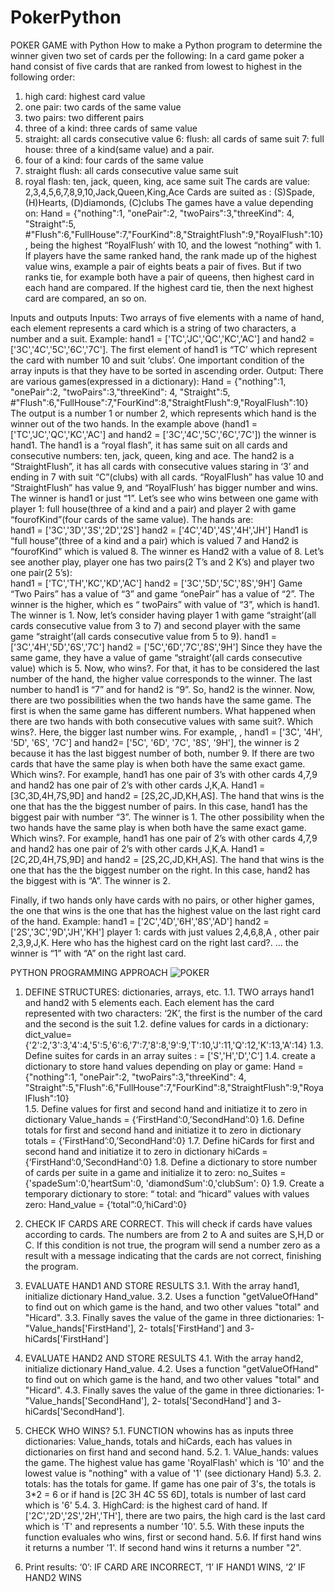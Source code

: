 # PokerPython
POKER GAME with Python
How to make a Python program to determine the winner given two set of cards per the following:   In a card game poker a hand consist of five cards that are ranked from lowest to highest in the following order:
1.	high card: highest card value
2.	one pair: two cards of the same value
3.	two pairs: two different pairs
4.	three of a kind: three cards of same value
5.	straight: all cards consecutive value 6: flush: all cards of same suit 7: full house: three of a kind(same value) and a pair.
6.	four of a kind: four cards of the same value
7.	straight flush: all cards consecutive value same suit
8.	royal flash: ten, jack, queen, king, ace same suit
The cards are value: 2,3,4,5,6,7,8,9,10,Jack,Queen,King,Ace
Cards are suited as : (S)Spade, (H)Hearts, (D)diamonds, (C)clubs
The games have a value depending on:
Hand = {"nothing":1, "onePair":2, "twoPairs":3,"threeKind": 4, "Straight":5,
#"Flush":6,"FullHouse":7,"FourKind":8,"StraightFlush":9,"RoyalFlush":10}, being the highest “RoyalFlush’ with 10, and the lowest “nothing” with 1.
If players have the same ranked hand, the rank made up of the highest value wins, example a pair of eights beats a pair of fives.
But if two ranks tie, for example both have a pair of queens, then highest card in each hand are compared. If the highest card tie, then the next highest card are compared, an so on.

Inputs and outputs
Inputs:
Two arrays of five elements with a name of hand, each element represents a card which  is a string of two characters, a number and a suit.  Example: hand1 = ['TC','JC','QC','KC','AC'] and hand2 = ['3C','4C','5C','6C','7C'].  The first element of hand1 is “TC’ which represent the card with number 10 and suit ‘clubs’. One important condition of the array inputs is that they have to be sorted in ascending order.
Output:
There are various games(expressed in a dictionary):
Hand = {"nothing":1, "onePair":2, "twoPairs":3,"threeKind": 4, "Straight":5,
#"Flush":6,"FullHouse":7,"FourKind":8,"StraightFlush":9,"RoyalFlush":10}
The output is a number 1 or number 2, which represents which hand is the winner  out of the two hands. In the example above (hand1 = ['TC','JC','QC','KC','AC'] and hand2 = ['3C','4C','5C','6C','7C']) the winner is hand1.  The hand1 is a “royal flash”,  it has same suit on all cards and consecutive  numbers: ten, jack, queen, king and ace.  The hand2 is a “StraightFlush”, it has all cards with consecutive values staring in ‘3’ and ending in 7 with suit “C”(clubs) with all cards.
“RoyalFlush” has value 10 and “StraightFlush” has value 9, and “RoyalFlush’ has bigger number and wins. The winner is hand1 or just “1”.
Let’s see who wins between one game with   player 1: full house(three of a kind and a pair) and player 2 with game “fourofKind”(four cards of the same value).  The hands are:                          
hand1 = ['3C','3D','3S','2D','2S']
hand2 = ['4C','4D','4S','4H','JH']
Hand1 is “full house”(three of a kind and a pair)  which is valued  7 and Hand2 is “fourofKind”  which is  valued 8.  The winner es Hand2 with a value of 8.
Let’s see another play, player one has  two pairs(2 T’s and 2 K’s) and player two one pair(2 5’s):                                  
hand1 = ['TC','TH','KC','KD','AC']
hand2 = ['3C','5D','5C','8S','9H']
Game “Two Pairs” has a value of “3” and game “onePair” has a value of “2”.  The winner is the higher, which es “	twoPairs” with value of “3”, which is hand1. The winner is 1.
Now, let’s consider having player 1 with game “straight’(all cards consecutive value from 3 to 7) and  second player with the same game “straight’(all cards consecutive value from 5 to 9). hand1 = ['3C','4H','5D','6S','7C']
hand2 = ['5C','6D','7C','8S','9H']
Since they have the same game, they have a value of game “straight’(all cards consecutive value) which is 5.  Now, who wins?.  For that, it has to be considered the last number of the hand, the higher value corresponds to the winner.  The last number to hand1 is “7” and for hand2 is “9”. So, hand2 is the winner.
Now, there are two possibilities when the two hands have the same game.  The first is when the same game has different numbers.  What happened when there are two hands with both consecutive values with same suit?.   Which wins?. Here, the bigger last number wins.  For example, , hand1 = ['3C', '4H', '5D', '6S', '7C'] and hand2= ['5C', '6D', '7C', '8S', '9H'], the winner is 2 because it has the last biggest number of both, number 9.
If there are two cards that  have the same play is when both have the same exact game. Which wins?.  For example, hand1 has one pair of 3’s  with other cards 4,7,9 and hand2 has one pair of 2’s with other cards J,K,A.  Hand1 = [3C,3D,4H,7S,9D]  and hand2 = [2S,2C,JD,KH,AS].  The hand that wins is the one that has the the biggest number of pairs. In this case, hand1 has the biggest pair with number “3”. The winner is 1.
The other possibility  when the two hands have the same play is when both have the same exact game. Which wins?.  For example, hand1 has one pair of 2’s  with other cards 4,7,9 and hand2 has one pair of 2’s with other cards J,K,A.  Hand1 = [2C,2D,4H,7S,9D]  and hand2 = [2S,2C,JD,KH,AS].  The hand that wins is the one that has the the biggest number on the right. In this case, hand2 has the biggest with is “A”. The winner is 2.

Finally, if two hands only have cards with no pairs, or other higher games, the one that wins is the one that has the highest value on the last right card of the hand. Example: 
hand1 = ['2C','4D','6H','8S','AD']
hand2 = ['2S','3C','9D','JH','KH']
 player 1: cards with just values 2,4,6,8,A , other pair 2,3,9,J,K. Here who has the highest card on the right last card?. ... the winner is “1” with “A” on the right last card.    

PYTHON PROGRAMMING APPROACH
![POKER](https://user-images.githubusercontent.com/53232113/175833265-04d9f07b-00d4-463b-9b45-d45dbceb18c3.png)

1.	DEFINE STRUCTURES: dictionaries, arrays, etc.
1.1.	  TWO arrays hand1 and hand2 with 5 elements each. Each element has the card represented with two characters: ‘2K’, the first is the number of the card and the second is the suit 
1.2.	define values for cards in a dictionary: dict_value={'2':2,'3':3,'4':4,'5':5,'6':6,'7':7,'8':8,'9':9,'T':10,'J':11,'Q':12,'K':13,'A':14}
1.3.	Define  suites for cards  in an array  suites : = ['S','H','D','C']
1.4.	create a dictionary to store hand values depending on play or game:  Hand = {"nothing":1, "onePair":2, "twoPairs":3,"threeKind": 4, "Straight":5,"Flush":6,"FullHouse":7,"FourKind":8,"StraightFlush":9,"RoyalFlush":10}  
1.5.	Define values for first and second hand and initiatize it to zero in dictionary Value_hands = {‘FirstHand’:0,’SecondHand’:0}
1.6.	Define totals  for first and second hand and initiatize it to zero in dictionary totals = {‘FirstHand’:0,’SecondHand’:0}
1.7.	Define hiCards  for first and second hand and initiatize it to zero in dictionary hiCards = {‘FirstHand’:0,’SecondHand’:0}
1.8.	Define a dictionary to store number of cards per suite in a game and initialize it to zero:    no_Suites = {'spadeSum':0,'heartSum':0, 'diamondSum':0,'clubSum': 0}
1.9.	Create a temporary  dictionary to store: “ total: and “hicard” values with values zero: Hand_value = {‘total”:0,’hiCard’:0}

2.	CHECK IF CARDS ARE CORRECT.  This will check if cards have values according to cards. The numbers are from 2 to A and suites are S,H,D or C.  If this condition is not true, the program will send a number zero as a result with a message indicating that the cards are not correct, finishing the program.
3.	EVALUATE HAND1 AND STORE RESULTS
3.1.	With the array hand1,  initialize dictionary Hand_value.
3.2.	Uses a function "getValueOfHand" to find out  on which game is the hand, and  two other values "total" and "Hicard".
3.3.	Finally saves the value of the game in three dictionaries: 1- "Value_hands['FirstHand'], 2- totals['FirstHand'] and  3- hiCards['FirstHand']
4.	EVALUATE HAND2 AND STORE RESULTS
4.1.	With the array hand2,  initialize dictionary Hand_value.
4.2.	Uses a function "getValueOfHand" to find out  on which game is the hand, and  two other values "total" and "Hicard".
4.3.	Finally saves the value of the game in three dictionaries: 1- "Value_hands['SecondHand'], 2- totals['SecondHand'] and  3- hiCards['SecondHand'].
5.	CHECK WHO WINS?
5.1.	FUNCTION whowins has as inputs three dictionaries:  Value_hands, totals and hiCards, each has values     in dictionaries on first hand and second hand.
5.2.	    1. VAlue_hands:  values the game. The highest value has game 'RoyalFlash' which is '10' and the lowest value is    "nothing" with a value of '1' (see dictionary Hand)
5.3.	    2. totals: has the totals for game.  If game has one pair of 3's, the totals is 3*2 = 6 or if hand is     [2C 3H 4C 5S 6D], totals is number of last card which is '6'
5.4.	    3. HighCard: is the highest card of hand. If ['2C','2D','2S','2H','TH'], there are two pairs, the high card      is the last card which is 'T' and represents a number '10'.
5.5.	    With these inputs the function evaluales who wins, first or second hand.
5.6.	    If first hand wins it returns a number '1'. If second hand wins it returns a number "2".
6.	Print results:  ‘0’: IF CARD ARE INCORRECT, ‘1’ IF HAND1 WINS, ‘2’ IF HAND2 WINS



